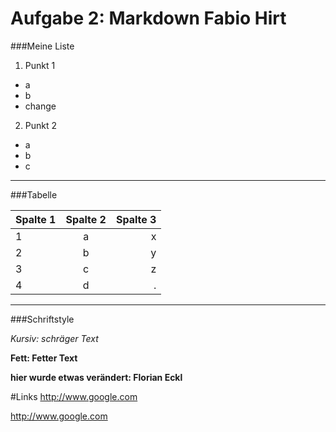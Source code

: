 Aufgabe 2: Markdown Fabio Hirt
=========

###Meine Liste

1. Punkt 1
  * a
  * b
  * change

2. Punkt 2
  * a
  * b
  * c

---

###Tabelle

| Spalte 1 | Spalte 2 | Spalte 3 |
|:------|:----:|------:|
| 1 | a | x |
| 2 | b | y |
| 3 | c | z |
| 4 | d | . |

---

###Schriftstyle

*Kursiv: schräger Text*

**Fett: Fetter Text**

**hier wurde etwas verändert: Florian Eckl**

#Links
http://www.google.com


   http://www.google.com
